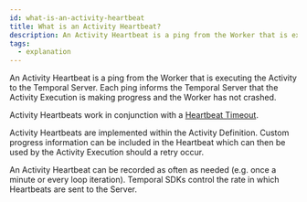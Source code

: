 ```yaml
---
id: what-is-an-activity-heartbeat
title: What is an Activity Heartbeat?
description: An Activity Heartbeat is a ping from the Worker that is executing the Activity to the Temporal Server. Each ping informs the Temporal Server that the Activity Execution is making progress and the Worker has not crashed.
tags:
  - explanation
---
```


An Activity Heartbeat is a ping from the Worker that is executing the Activity to the Temporal Server.
Each ping informs the Temporal Server that the Activity Execution is making progress and the Worker has not crashed.

Activity Heartbeats work in conjunction with a [Heartbeat Timeout](/docs/content/what-is-a-heartbeat-timeout).

Activity Heartbeats are implemented within the Activity Definition.
Custom progress information can be included in the Heartbeat which can then be used by the Activity Execution should a retry occur.

An Activity Heartbeat can be recorded as often as needed (e.g. once a minute or every loop iteration).
Temporal SDKs control the rate in which Heartbeats are sent to the Server.

